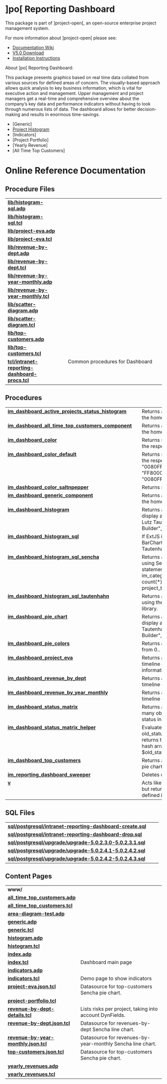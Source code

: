 # ]po[ Reporting Dashboard
This package is part of ]project-open[, an open-source enterprise project management system.

For more information about ]project-open[ please see:
* [Documentation Wiki](https://www.project-open.com/en/)
* [V5.0 Download](https://sourceforge.net/projects/project-open/files/project-open/V5.0/)
* [Installation Instructions](https://www.project-open.com/en/list-installers)

About ]po[ Reporting Dashboard:

<p><p>This package presents graphics based on real time data collated from various sources for defined areas of concern. The visually-based approach allows quick analysis to key business information, which is vital for executive action and management. Upper management and project managers get a real-time and comprehensive overview about the company&rsquo;s key data and performance indicators without having to look through numerous lists of data. The dashboard allows for better decision-making and results in enormous time-savings. <p><ul><li>[Generic] <li><a href="/en/indicator-project-histogram">Project Histogram</a><li>[Indicators] <li>[Project Portfolio] <li>[Yearly Revenue] <li>[All Time Top Customers] </ul>

# Online Reference Documentation

## Procedure Files

<table cellpadding="0" cellspacing="0"><tr valign="top"><td style="width:35%"><b><a href="https://www.project-open.net/api-doc/content-page-view?version_id=86217&amp;path=packages/intranet-reporting-dashboard/lib/histogram-sql.adp">lib/histogram-sql.adp</a></b></td><td></td><td></td></tr><tr valign="top"><td style="width:35%"><b><a href="https://www.project-open.net/api-doc/content-page-view?version_id=86217&amp;path=packages/intranet-reporting-dashboard/lib/histogram-sql.tcl">lib/histogram-sql.tcl</a></b></td><td></td><td></td></tr><tr valign="top"><td style="width:35%"><b><a href="https://www.project-open.net/api-doc/content-page-view?version_id=86217&amp;path=packages/intranet-reporting-dashboard/lib/project-eva.adp">lib/project-eva.adp</a></b></td><td></td><td></td></tr><tr valign="top"><td style="width:35%"><b><a href="https://www.project-open.net/api-doc/content-page-view?version_id=86217&amp;path=packages/intranet-reporting-dashboard/lib/project-eva.tcl">lib/project-eva.tcl</a></b></td><td></td><td></td></tr><tr valign="top"><td style="width:35%"><b><a href="https://www.project-open.net/api-doc/content-page-view?version_id=86217&amp;path=packages/intranet-reporting-dashboard/lib/revenue-by-dept.adp">lib/revenue-by-dept.adp</a></b></td><td></td><td></td></tr><tr valign="top"><td style="width:35%"><b><a href="https://www.project-open.net/api-doc/content-page-view?version_id=86217&amp;path=packages/intranet-reporting-dashboard/lib/revenue-by-dept.tcl">lib/revenue-by-dept.tcl</a></b></td><td></td><td></td></tr><tr valign="top"><td style="width:35%"><b><a href="https://www.project-open.net/api-doc/content-page-view?version_id=86217&amp;path=packages/intranet-reporting-dashboard/lib/revenue-by-year-monthly.adp">lib/revenue-by-year-monthly.adp</a></b></td><td></td><td></td></tr><tr valign="top"><td style="width:35%"><b><a href="https://www.project-open.net/api-doc/content-page-view?version_id=86217&amp;path=packages/intranet-reporting-dashboard/lib/revenue-by-year-monthly.tcl">lib/revenue-by-year-monthly.tcl</a></b></td><td></td><td></td></tr><tr valign="top"><td style="width:35%"><b><a href="https://www.project-open.net/api-doc/content-page-view?version_id=86217&amp;path=packages/intranet-reporting-dashboard/lib/scatter-diagram.adp">lib/scatter-diagram.adp</a></b></td><td></td><td></td></tr><tr valign="top"><td style="width:35%"><b><a href="https://www.project-open.net/api-doc/content-page-view?version_id=86217&amp;path=packages/intranet-reporting-dashboard/lib/scatter-diagram.tcl">lib/scatter-diagram.tcl</a></b></td><td></td><td></td></tr><tr valign="top"><td style="width:35%"><b><a href="https://www.project-open.net/api-doc/content-page-view?version_id=86217&amp;path=packages/intranet-reporting-dashboard/lib/top-customers.adp">lib/top-customers.adp</a></b></td><td></td><td></td></tr><tr valign="top"><td style="width:35%"><b><a href="https://www.project-open.net/api-doc/content-page-view?version_id=86217&amp;path=packages/intranet-reporting-dashboard/lib/top-customers.tcl">lib/top-customers.tcl</a></b></td><td></td><td></td></tr><tr valign="top"><td style="width:35%"><b><a href="https://www.project-open.net/api-doc/procs-file-view?version_id=86217&amp;path=packages/intranet-reporting-dashboard/tcl/intranet-reporting-dashboard-procs.tcl">tcl/intranet-reporting-dashboard-procs.tcl</a></b></td><td></td><td>Common procedures for Dashboard </td></tr></table>

## Procedures

<table cellpadding="0" cellspacing="0"><tr valign="top"><td style="width:35%"><b><a href="https://www.project-open.net/api-doc/proc-view?version_id=86217&amp;proc=im_dashboard_active_projects_status_histogram">im_dashboard_active_projects_status_histogram</a></b></td><td></td><td>Returns a dashboard component for the home page </td></tr><tr valign="top"><td style="width:35%"><b><a href="https://www.project-open.net/api-doc/proc-view?version_id=86217&amp;proc=im_dashboard_all_time_top_customers_component">im_dashboard_all_time_top_customers_component</a></b></td><td></td><td>Returns a dashboard component for the home page </td></tr><tr valign="top"><td style="width:35%"><b><a href="https://www.project-open.net/api-doc/proc-view?version_id=86217&amp;proc=im_dashboard_color">im_dashboard_color</a></b></td><td></td><td>Returns suitable colors, depending on the respective skin </td></tr><tr valign="top"><td style="width:35%"><b><a href="https://www.project-open.net/api-doc/proc-view?version_id=86217&amp;proc=im_dashboard_color_default">im_dashboard_color_default</a></b></td><td></td><td>Returns suitable colors, depending on the respective skin start_color { return &quot;0080FF&quot; } end_color { return &quot;FF8000&quot; } bar_color { return &quot;0080FF&quot; } </td></tr><tr valign="top"><td style="width:35%"><b><a href="https://www.project-open.net/api-doc/proc-view?version_id=86217&amp;proc=im_dashboard_color_saltnpepper">im_dashboard_color_saltnpepper</a></b></td><td></td><td>Returns suitable colors </td></tr><tr valign="top"><td style="width:35%"><b><a href="https://www.project-open.net/api-doc/proc-view?version_id=86217&amp;proc=im_dashboard_generic_component">im_dashboard_generic_component</a></b></td><td></td><td>Returns a dashboard component for the home page </td></tr><tr valign="top"><td style="width:35%"><b><a href="https://www.project-open.net/api-doc/proc-view?version_id=86217&amp;proc=im_dashboard_histogram">im_dashboard_histogram</a></b></td><td></td><td>Returns a formatted HTML text to display a histogram chart based on Lutz Tautenhahn&#39; &quot;Javascript Diagram Builder&quot;, v3.3. </td></tr><tr valign="top"><td style="width:35%"><b><a href="https://www.project-open.net/api-doc/proc-view?version_id=86217&amp;proc=im_dashboard_histogram_sql">im_dashboard_histogram_sql</a></b></td><td></td><td>If ExtJS is available returns an ExtJS BarChart, otherwise uses the Tautenhahn lib </td></tr><tr valign="top"><td style="width:35%"><b><a href="https://www.project-open.net/api-doc/proc-view?version_id=86217&amp;proc=im_dashboard_histogram_sql_sencha">im_dashboard_histogram_sql_sencha</a></b></td><td></td><td>Returns a dashboard component using Sencha ExtJS Requires a SQL statement like &quot;select im_category_from_id(project_type_id), count(*) from im_projects group by project_type_id&quot; </td></tr><tr valign="top"><td style="width:35%"><b><a href="https://www.project-open.net/api-doc/proc-view?version_id=86217&amp;proc=im_dashboard_histogram_sql_tautenhahn">im_dashboard_histogram_sql_tautenhahn</a></b></td><td></td><td>Returns a dashboard component using the Tautenhan JavaScript library. </td></tr><tr valign="top"><td style="width:35%"><b><a href="https://www.project-open.net/api-doc/proc-view?version_id=86217&amp;proc=im_dashboard_pie_chart">im_dashboard_pie_chart</a></b></td><td></td><td>Returns a formatted HTML text to display a piechart based on Lutz Tautenhahn&#39; &quot;Javascript Diagram Builder&quot;, v3.3. </td></tr><tr valign="top"><td style="width:35%"><b><a href="https://www.project-open.net/api-doc/proc-view?version_id=86217&amp;proc=im_dashboard_pie_colors">im_dashboard_pie_colors</a></b></td><td></td><td>Returns an array with color codes from 0.. </td></tr><tr valign="top"><td style="width:35%"><b><a href="https://www.project-open.net/api-doc/proc-view?version_id=86217&amp;proc=im_dashboard_project_eva">im_dashboard_project_eva</a></b></td><td></td><td>Returns a HTML component with a timeline of a project with financial information associated. </td></tr><tr valign="top"><td style="width:35%"><b><a href="https://www.project-open.net/api-doc/proc-view?version_id=86217&amp;proc=im_dashboard_revenue_by_dept">im_dashboard_revenue_by_dept</a></b></td><td></td><td>Returns a HTML component with a timeline of a revenues by department. </td></tr><tr valign="top"><td style="width:35%"><b><a href="https://www.project-open.net/api-doc/proc-view?version_id=86217&amp;proc=im_dashboard_revenue_by_year_monthly">im_dashboard_revenue_by_year_monthly</a></b></td><td></td><td>Returns a HTML component with a timeline of a revenues by month </td></tr><tr valign="top"><td style="width:35%"><b><a href="https://www.project-open.net/api-doc/proc-view?version_id=86217&amp;proc=im_dashboard_status_matrix">im_dashboard_status_matrix</a></b></td><td></td><td>Returns a matrix that shows how many objects have changed their status in the given time period. </td></tr><tr valign="top"><td style="width:35%"><b><a href="https://www.project-open.net/api-doc/proc-view?version_id=86217&amp;proc=im_dashboard_status_matrix_helper">im_dashboard_status_matrix_helper</a></b></td><td></td><td>Evaluates an SQL that returns cnt, old_status_id and new_status_id and returns the values as list suitable for a hash array with key = $old_status_id-$new_status_id </td></tr><tr valign="top"><td style="width:35%"><b><a href="https://www.project-open.net/api-doc/proc-view?version_id=86217&amp;proc=im_dashboard_top_customers">im_dashboard_top_customers</a></b></td><td></td><td>Returns a HTML component with a pie chart with top customer </td></tr><tr valign="top"><td style="width:35%"><b><a href="https://www.project-open.net/api-doc/proc-view?version_id=86217&amp;proc=im_reporting_dashboard_sweeper">im_reporting_dashboard_sweeper</a></b></td><td></td><td>Deletes old dashboard DW entries </td></tr><tr valign="top"><td style="width:35%"><b><a href="https://www.project-open.net/api-doc/proc-view?version_id=86217&amp;proc=v">v</a></b></td><td></td><td>Acts like a &quot;$&quot; to evaluate a variable, but returns &quot;-&quot; if the variable is not defined instead of an error. </td></tr></table>

## SQL Files

<table cellpadding="0" cellspacing="0"><tr valign="top"><td><b><a href="https://www.project-open.net/api-doc/display-sql?package_key=intranet-reporting-dashboard&amp;url=postgresql/intranet-reporting-dashboard-create.sql&amp;version_id=86217">sql/postgresql/intranet-reporting-dashboard-create.sql</a></b></td><td></td><td></td></tr><tr valign="top"><td><b><a href="https://www.project-open.net/api-doc/display-sql?package_key=intranet-reporting-dashboard&amp;url=postgresql/intranet-reporting-dashboard-drop.sql&amp;version_id=86217">sql/postgresql/intranet-reporting-dashboard-drop.sql</a></b></td><td></td><td></td></tr><tr valign="top"><td><b><a href="https://www.project-open.net/api-doc/display-sql?package_key=intranet-reporting-dashboard&amp;url=postgresql/upgrade/upgrade-5.0.2.3.0-5.0.2.3.1.sql&amp;version_id=86217">sql/postgresql/upgrade/upgrade-5.0.2.3.0-5.0.2.3.1.sql</a></b></td><td></td><td></td></tr><tr valign="top"><td><b><a href="https://www.project-open.net/api-doc/display-sql?package_key=intranet-reporting-dashboard&amp;url=postgresql/upgrade/upgrade-5.0.2.4.1-5.0.2.4.2.sql&amp;version_id=86217">sql/postgresql/upgrade/upgrade-5.0.2.4.1-5.0.2.4.2.sql</a></b></td><td></td><td></td></tr><tr valign="top"><td><b><a href="https://www.project-open.net/api-doc/display-sql?package_key=intranet-reporting-dashboard&amp;url=postgresql/upgrade/upgrade-5.0.2.4.2-5.0.2.4.3.sql&amp;version_id=86217">sql/postgresql/upgrade/upgrade-5.0.2.4.2-5.0.2.4.3.sql</a></b></td><td></td><td></td></tr></table>

## Content Pages

<table cellpadding="0" cellspacing="0"><tr valign="top"><td><b>www/</b></td></tr><tr valign="top"><td style="width:35%"><b><a href="https://www.project-open.net/api-doc/content-page-view?version_id=86217&amp;path=packages/intranet-reporting-dashboard/www/all_time_top_customers.adp">all_time_top_customers.adp</a></b></td><td></td></tr><tr valign="top"><td style="width:35%"><b><a href="https://www.project-open.net/api-doc/content-page-view?version_id=86217&amp;path=packages/intranet-reporting-dashboard/www/all_time_top_customers.tcl">all_time_top_customers.tcl</a></b></td><td></td></tr><tr valign="top"><td style="width:35%"><b><a href="https://www.project-open.net/api-doc/content-page-view?version_id=86217&amp;path=packages/intranet-reporting-dashboard/www/area-diagram-test.adp">area-diagram-test.adp</a></b></td><td></td></tr><tr valign="top"><td style="width:35%"><b><a href="https://www.project-open.net/api-doc/content-page-view?version_id=86217&amp;path=packages/intranet-reporting-dashboard/www/generic.adp">generic.adp</a></b></td><td></td></tr><tr valign="top"><td style="width:35%"><b><a href="https://www.project-open.net/api-doc/content-page-view?version_id=86217&amp;path=packages/intranet-reporting-dashboard/www/generic.tcl">generic.tcl</a></b></td><td></td></tr><tr valign="top"><td style="width:35%"><b><a href="https://www.project-open.net/api-doc/content-page-view?version_id=86217&amp;path=packages/intranet-reporting-dashboard/www/histogram.adp">histogram.adp</a></b></td><td></td></tr><tr valign="top"><td style="width:35%"><b><a href="https://www.project-open.net/api-doc/content-page-view?version_id=86217&amp;path=packages/intranet-reporting-dashboard/www/histogram.tcl">histogram.tcl</a></b></td><td></td></tr><tr valign="top"><td style="width:35%"><b><a href="https://www.project-open.net/api-doc/content-page-view?version_id=86217&amp;path=packages/intranet-reporting-dashboard/www/index.adp">index.adp</a></b></td><td></td></tr><tr valign="top"><td style="width:35%"><b><a href="https://www.project-open.net/api-doc/content-page-view?version_id=86217&amp;path=packages/intranet-reporting-dashboard/www/index.tcl">index.tcl</a></b></td><td>Dashboard main page</td></tr><tr valign="top"><td style="width:35%"><b><a href="https://www.project-open.net/api-doc/content-page-view?version_id=86217&amp;path=packages/intranet-reporting-dashboard/www/indicators.adp">indicators.adp</a></b></td><td></td></tr><tr valign="top"><td style="width:35%"><b><a href="https://www.project-open.net/api-doc/content-page-view?version_id=86217&amp;path=packages/intranet-reporting-dashboard/www/indicators.tcl">indicators.tcl</a></b></td><td>Demo page to show indicators</td></tr><tr valign="top"><td style="width:35%"><b><a href="https://www.project-open.net/api-doc/content-page-view?version_id=86217&amp;path=packages/intranet-reporting-dashboard/www/project-eva.json.tcl">project-eva.json.tcl</a></b></td><td>Datasource for top-customers Sencha pie chart.</td></tr><tr valign="top"><td style="width:35%"><b><a href="https://www.project-open.net/api-doc/content-page-view?version_id=86217&amp;path=packages/intranet-reporting-dashboard/www/project-portfolio.tcl">project-portfolio.tcl</a></b></td><td></td></tr><tr valign="top"><td style="width:35%"><b><a href="https://www.project-open.net/api-doc/content-page-view?version_id=86217&amp;path=packages/intranet-reporting-dashboard/www/revenue-by-dept-details.tcl">revenue-by-dept-details.tcl</a></b></td><td>Lists risks per project, taking into account DynFields.</td></tr><tr valign="top"><td style="width:35%"><b><a href="https://www.project-open.net/api-doc/content-page-view?version_id=86217&amp;path=packages/intranet-reporting-dashboard/www/revenue-by-dept.json.tcl">revenue-by-dept.json.tcl</a></b></td><td>Datasource for revenues-by-dept Sencha line chart.</td></tr><tr valign="top"><td style="width:35%"><b><a href="https://www.project-open.net/api-doc/content-page-view?version_id=86217&amp;path=packages/intranet-reporting-dashboard/www/revenue-by-year-monthly.json.tcl">revenue-by-year-monthly.json.tcl</a></b></td><td>Datasource for revenues-by-year-monthly Sencha line chart.</td></tr><tr valign="top"><td style="width:35%"><b><a href="https://www.project-open.net/api-doc/content-page-view?version_id=86217&amp;path=packages/intranet-reporting-dashboard/www/top-customers.json.tcl">top-customers.json.tcl</a></b></td><td>Datasource for top-customers Sencha pie chart.</td></tr><tr valign="top"><td style="width:35%"><b><a href="https://www.project-open.net/api-doc/content-page-view?version_id=86217&amp;path=packages/intranet-reporting-dashboard/www/yearly_revenues.adp">yearly_revenues.adp</a></b></td><td></td></tr><tr valign="top"><td style="width:35%"><b><a href="https://www.project-open.net/api-doc/content-page-view?version_id=86217&amp;path=packages/intranet-reporting-dashboard/www/yearly_revenues.tcl">yearly_revenues.tcl</a></b></td><td></td></tr></table>

